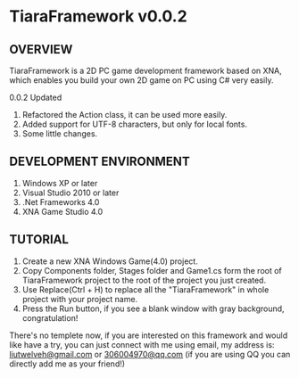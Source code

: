 TiaraFramework v0.0.2
==============

OVERVIEW
------------------------
TiaraFramework is a 2D PC game development framework based on XNA, which enables you build your own 2D game on PC using C# very easily.

0.0.2 Updated
1. Refactored the Action class, it can be used more easily.
2. Added support for UTF-8 characters, but only for local fonts.
3. Some little changes.

DEVELOPMENT ENVIRONMENT
------------------------
1. Windows XP or later
2. Visual Studio 2010 or later
3. .Net Frameworks 4.0
4. XNA Game Studio 4.0

TUTORIAL
------------------------
1. Create a new XNA Windows Game(4.0) project.
2. Copy Components folder, Stages folder and Game1.cs form the root of TiaraFramework project to the root of the project you just created.
3. Use Replace(Ctrl + H) to replace all the "TiaraFramework" in whole project with your project name.
4. Press the Run button, if you see a blank window with gray background, congratulation!

There's no templete now, if you are interested on this framework and would like have a try, you can just connect with me using email, my address is: 
liutwelveh@gmail.com   or
306004970@qq.com (if you are using QQ you can directly add me as your friend!)
